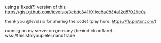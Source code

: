 using a fixed(?) version of this: https://gist.github.com/levelsio/0cbdd341f91fec8a0884a12d57029e0a

thank you @levelsio for sharing the code! (play here: https://fly.pieter.com/)

running on my server on germany (behind cloudflare): wss://thisisforyoupieter.nano.trade
